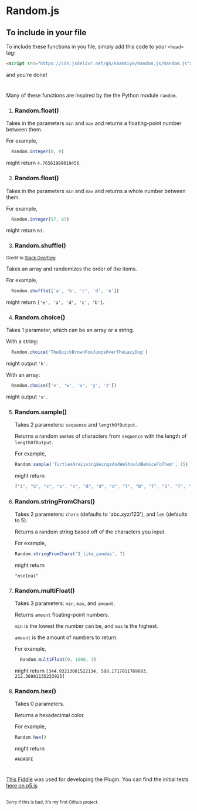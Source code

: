 # Random.js

## To include in your file
To include these functions in you file, simply add this code to your `<head>` tag:
```html
<script src="https://cdn.jsdelivr.net/gh/Kaamkiya/Random.js/Random.js"></script>
```
and you're done!
#

Many of these functions are inspired by the the Python module `random`.

1. ### Random.float()
  Takes in the parameters `min` and `max` and returns a floating-point number between them. 
  
  For example, 
  ```javascript
    Random.integer(0, 9)
  ``` 
  might return `4.76561989019456`.

2. ### Random.float()
  Takes in the parameters `min` and `max` and returns a whole number between them. 
  
  For example, 
  ```javascript
    Random.integer(57, 67)
  ``` 
  might return `63`.
   
3. ### Random.shuffle()
  <sub>Credit to [Stack Overflow](https://stackoverflow.com/a/12646864)</sub>
  
  Takes an array and randomizes the order of the items. 
  
  For example, 
  ```javascript 
    Random.shuffle(['a', 'b', 'c', 'd', 'e'])
  ```
  might return `['e', 'a', 'd', 'c', 'b']`. 
  
4. ### Random.choice()
  Takes 1 parameter, which can be an array or a string. 

  With a string:
  ```javascript
    Random.choice('TheQuickBrownFoxJumpsOverTheLazyDog')
  ```
  might output `'k'`. 

  With an array: 
  ```javascript
    Random.choice(['v', 'w', 'x', 'y', 'z'])
  ``` 
  might output `'x'`.
  
5. ### Random.sample()
   Takes 2 parameters: `sequence` and `lengthOfOutput`.

   Returns a random series of characters from `sequence` with the length of `lengthOfOutput`.

   For example,
   ```javascript
   Random.sample('TurtlesAreLivingBeingsAndWeShouldBeNiceToThem', 15)
   ```
   might return
   ```javascript
   ["i", "S", "c", "o", "s", "d", "d", "d", "l", "B", "T", "S", "T", "n", "l"]
   ```

6. ### Random.stringFromChars()
   Takes 2 parameters: `chars` (defaults to 'abc.xyz/123'), and `len` (defaults to 5).

   Returns a random string based off of the characters you input.

   For example,
   ```javascript
   Random.stringFromChars('I_like_pandas', 7)
   ```
   might return

   `"nseIeai"`

7. ### Random.multiFloat()
   Takes 3 parameters: `min`, `max`, and `amount`.

   Returns `amount` floating-point numbers. 

   `min` is the lowest the number can be, and `max` is the highest.

   `amount` is the amount of numbers to return.

   For example,
   ```javascript
     Random.multiFloat(0, 1000, 3)
   ```
   might return `[344.93213081522134, 588.1717011769693, 212.36081135233925]`

8. ### Random.hex()
   Takes 0 parameters.

   Returns a hexadecimal color.

   For example,
   ```javascript
   Random.hex()
   ```
   might return

   `#A0A0FE`

#

[This Fiddle](https://jsfiddle.net/Kaamkiya/hcmu2pq6/87/) was used for developing the Plugin. 
You can find the initial tests [here on p5.js](https://editor.p5js.org/Kaamkiya/sketches/qrsop9vjS)

##
<sub>
Sorry if this is bad, it's my first Github project.
</sub>

